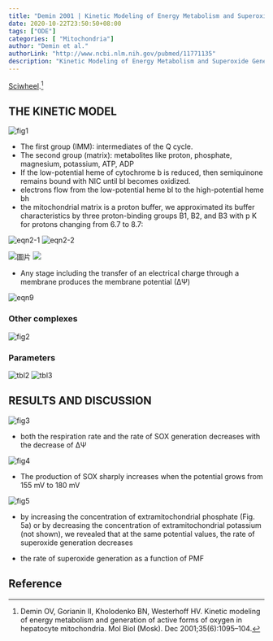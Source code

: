 ```yaml
---
title: "Demin 2001 | Kinetic Modeling of Energy Metabolism and Superoxide Generation in Hepatocyte Mitochondria"
date: 2020-10-22T23:50:50+08:00
tags: ["ODE"]
categories: [ "Mitochondria"]
author: "Demin et al."
authorLink: "http://www.ncbi.nlm.nih.gov/pubmed/11771135"
description: "Kinetic Modeling of Energy Metabolism and Superoxide Generation in Hepatocyte Mitochondria"
---
```


[Sciwheel](https://sciwheel.com/work/#/items/6845471).[^Demin2001]

<!--more-->

## THE KINETIC MODEL
![fig1](https://user-images.githubusercontent.com/40054455/86616840-01ff1180-bfe9-11ea-8f43-e0d0240946b7.png)
* The first group (IMM): intermediates of the Q cycle.
* The second group (matrix): metabolites like proton, phosphate, magnesium, potassium, ATP, ADP
* If the low-potential heme of cytochrome b is reduced, then semiquinone remains bound with NIC until bl becomes oxidized.
* electrons flow from the low-potential heme bl to the high-potential heme bh
* the mitochondrial matrix is a proton buffer, we approximated its buffer characteristics by three proton-binding groups B1,  B2, and B3 with p K for protons changing from 6.7 to 8.7:

![eqn2-1](https://user-images.githubusercontent.com/40054455/86616823-fdd2f400-bfe8-11ea-806a-69ab15b95ca7.png)
![eqn2-2](https://user-images.githubusercontent.com/40054455/86616829-ff042100-bfe8-11ea-9704-f8cb815aa568.png)

![圖片](https://user-images.githubusercontent.com/40054455/94360727-47ac1180-00e2-11eb-85e2-e0e5ab207599.png)
![](https://user-images.githubusercontent.com/40054455/94360738-5bf00e80-00e2-11eb-90ee-b0ff01e3d4d2.png)

* Any stage including the transfer of an electrical charge through a membrane produces the membrane potential (∆Ψ)

![eqn9](https://user-images.githubusercontent.com/40054455/86616838-01667b00-bfe9-11ea-8247-e0818cd364ae.png)

### Other complexes
![fig2](https://user-images.githubusercontent.com/40054455/86616844-0297a800-bfe9-11ea-94b6-5c319ae13df3.png)

### Parameters
![tbl2](https://user-images.githubusercontent.com/40054455/86616855-05929880-bfe9-11ea-86ac-a13cfb0353a6.png)
![tbl3](https://user-images.githubusercontent.com/40054455/86616859-062b2f00-bfe9-11ea-8593-ce2f1838da57.png)

## RESULTS AND DISCUSSION
![fig3](https://user-images.githubusercontent.com/40054455/86616846-03303e80-bfe9-11ea-9339-423e8620a281.png)
* both the respiration rate and the rate of SOX generation decreases with the decrease of ∆Ψ

![fig4](https://user-images.githubusercontent.com/40054455/86616847-03303e80-bfe9-11ea-9d9e-242f947b4a8c.png)
* The production of SOX sharply increases when the potential grows from 155 mV to 180 mV

![fig5](https://user-images.githubusercontent.com/40054455/86616849-03c8d500-bfe9-11ea-8c87-22621f78f84c.png)
* by increasing the concentration of extramitochondrial phosphate (Fig. 5a) or by decreasing the concentration of extramitochondrial potassium (not shown), we revealed that at the same potential values, the rate of superoxide generation decreases

* the rate of superoxide generation as a function of PMF

## Reference
[^Demin2001]: Demin OV, Gorianin II, Kholodenko BN, Westerhoff HV. Kinetic modeling of energy metabolism and generation of active forms of oxygen in hepatocyte mitochondria. Mol Biol (Mosk). Dec 2001;35(6):1095–104.
